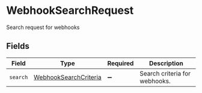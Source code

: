 # WebhookSearchRequest

Search request for webhooks


## Fields

| Field                                                                 | Type                                                                  | Required                                                              | Description                                                           |
| --------------------------------------------------------------------- | --------------------------------------------------------------------- | --------------------------------------------------------------------- | --------------------------------------------------------------------- |
| `search`                                                              | [WebhookSearchCriteria](../../models/shared/webhooksearchcriteria.md) | :heavy_minus_sign:                                                    | Search criteria for webhooks.                                         |